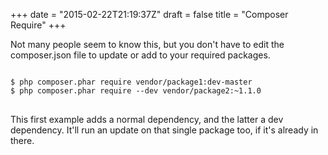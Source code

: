 +++
date = "2015-02-22T21:19:37Z"
draft = false
title = "Composer Require"
+++

Not many people seem to know this, but you don't have to edit the composer.json file to update or add to your required packages.

<pre>
<code class="bash">
$ php composer.phar require vendor/package1:dev-master
$ php composer.phar require --dev vendor/package2:~1.1.0
</code>
</pre>

This first example adds a normal dependency, and the latter a dev dependency. It'll run an update on that single package too, if it's already in there.